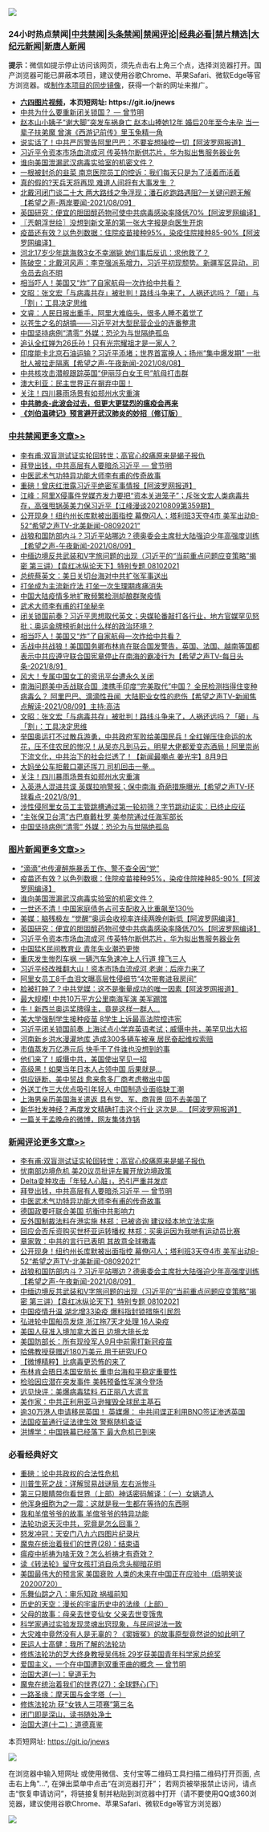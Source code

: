 ![](https://raw.githubusercontent.com/fqnews/bnews/master/64photo/fqnews-qr.jpg)

<div id="tt">
<h3>24小时热点禁闻|<a href="#%E4%B8%AD%E5%85%B1%E7%A6%81%E9%97%BB%E6%9B%B4%E5%A4%9A%E6%96%87%E7%AB%A0">中共禁闻</a>|<a href="#%E5%9B%BE%E7%89%87%E6%96%B0%E9%97%BB%E6%9B%B4%E5%A4%9A%E6%96%87%E7%AB%A0">头条禁闻</a>|<a href="#%E6%96%B0%E9%97%BB%E8%AF%84%E8%AE%BA%E6%9B%B4%E5%A4%9A%E6%96%87%E7%AB%A0">禁闻评论|<a href="#%E5%BF%85%E7%9C%8B%E7%BB%8F%E5%85%B8%E5%A5%BD%E6%96%87">经典必看|<a href="/video.md#%E7%A6%81%E7%89%87%E7%B2%BE%E9%80%89">禁片精选</a>|<a href="https://github.com/fqnews/djy/blob/master/gb/nf1351518.md#1">大纪元新闻</a>|<a href="https://github.com/fqnews/ntdtv/blob/master/gb/prog204.md#1">新唐人新闻</a></h3>
<div><b>提示：</b>微信如提示停止访问该网页，须先点击右上角三个点，选择浏览器打开。国产浏览器可能已屏蔽本项目，建议使用谷歌Chrome、苹果Safari、微软Edge等官方浏览器。或<a href="https://github.com/fqnews/bnews/blob/master/%E5%88%B6%E4%BD%9Cgit%E7%A6%81%E9%97%BB%E9%95%9C%E5%83%8F.md">制作本项目的同步镜像</a>，获得一个新的网址来推广。</div>
<ul>
<li><b><a href="http://d1.bdrive.tk/64.mp4" target="_blank">六四图片视频</a>，本页短网址: https://git.io/jnews</b></li>
<li><a href="/comments/20210809/1603023.md">中共为什么要重新闭关锁国？ — 曾节明</a></li>
<li><a href="/comments/20210809/1603117.md">赵本山小姨子“谢大脚”突发车祸身亡 赵本山捧她12年 婚后20年至今未孕 当一辈子扶弟魔 曾演《西游记前传》里玉兔精一角</a></li>
<li><a href="/cbnews/20210809/1603103.md">说实话了！中共严厉警告阿里巴巴：不要妄想操控一切【阿波罗网报道】</a></li>
<li><a href="/topimagenews/20210809/1603159.md">习近平令资本市场血流成河 传英特尔断供芯片，华为拟出售服务器业务</a></li>
<li><a href="/topimagenews/20210810/1603390.md">谁向美国泄漏武汉病毒实验室的机密文件？</a></li>
<li><a href="/cbnews/20210809/1603191.md">一根被封杀的韭菜 南京医院员工的控诉：我们每天只是为了活着而活着</a></li>
<li><a href="/comments/20210809/1603146.md">真的假的?天兵天将再现 难道人间将有大事发生 ？</a></li>
<li><a href="/comments/20210809/1603234.md">北戴河闭门谈二十大 两大路线之争浮现；潘石屹跑路遇阻?一关键问题无解【希望之声-两岸要闻-2021/08/09】</a></li>
<li><a href="/topimagenews/20210809/1603160.md">英国研究：便宜的胆固醇药物可使中共病毒感染率降低70%【阿波罗网编译】</a></li>
<li><a href="/ssgc/20210810/1603404.md">〖兲朝浮世绘〗没想到新文革的第一张大字报是向医生开炮</a></li>
<li><a href="/topimagenews/20210810/1603416.md">疫苗还有效？以色列数据：住院疫苗接种95%，染疫住院接种85-90%【阿波罗网编译】</a></li>
<li><a href="/cnnews/20210810/1603392.md">河北17岁少年跳海救3女不幸溺毙 她们事后反讥：求他救了？</a></li>
<li><a href="/bannedvideo/20210809/1603154.md">陈破空：北戴河风声：李克强派系增力，习近平初现颓势。新疆军区异动，司令员去向不明</a></li>
<li><a href="/cbnews/20210810/1603476.md">相当吓人！美国又“炸”了自家航母一次炸给中共看？</a></li>
<li><a href="/cbnews/20210810/1603414.md">文昭：张文宏「与病毒共存」被批判！路线斗争来了，人祸还远吗？「砸」与「割」：工具决定思维</a></li>
<li><a href="/bannedvideo/20210809/1603105.md">文睿：人民日报出重手，阿里大难临头，很多人睡不着觉了</a></li>
<li><a href="/baitai/20210810/1603387.md">以苍生之名的胡搞——习近平对大型民营企业的连番整肃</a></li>
<li><a href="/cbnews/20210810/1603333.md">中国坚持病例“清零” 外媒：恐沦为与世隔绝孤岛</a></li>
<li><a href="/cnnews/20210810/1603442.md">追认全红婵为26氏孙！只有光宗耀祖才是一家人？</a></li>
<li><a href="/comments/20210809/1603035.md">印度能卡北京石油运输？习近平添堵；世界首富换人；扬州“集中爆发期” 一批批人被拉走隔离【希望之声-午夜新闻-2021/08/08】</a></li>
<li><a href="/cbnews/20210809/1603104.md">中共核攻击潜舰跟踪英国“伊丽莎白女王号”航母打击群</a></li>
<li><a href="/bannedvideo/20210810/1603380.md">澳大利亚：民主世界正在摒弃中国！</a></li>
<li><a href="/cbnews/20210810/1603391.md">关注！四川暴雨场景有如郑州水灾重演</a></li>
<li><b><a href="/comments/20200211/1275071.md" target="_blank">中共肺炎-此波会过去，但更大更猛烈的瘟疫会再来</a></b></li>
<li><b><a href="/comments/20200207/1272816.md" target="_blank">《刘伯温碑记》预言避开武汉肺炎的妙招（修订版）</a></b></li>
</ul>
</div>

<div class="catlist">
<h3><a href="/cbnews/" target="_blank">中共禁闻</a><span><a href="/cbnews/" target="_blank" rel="nofollow">更多文章>></a></span></h3>
<ul>
<li><a href="/comments/20210810/1603672.md" target="_blank">李有甫:双盲测试证实轮回转世；高官心绞痛原来是蝎子报仇</a></li>
<li><a href="/comments/20210810/1603655.md" target="_blank">拜登出钱，中共高层有人要暗杀习近平 — 曾节明</a></li>
<li><a href="/comments/20210810/1603664.md" target="_blank">中医武术气功特异功能大师李有甫的传奇故事</a></li>
<li><a href="/cbnews/20210810/1603663.md" target="_blank">重磅！曾庆红泄露习近平绝密军事情报【阿波罗网报道】</a></li>
<li><a href="/cbnews/20210810/1603653.md" target="_blank">江峰：阿里X侵事件党媒齐发力要把“资本关进笼子”；斥张文宏人类病毒共存，高强甩锅英美力保习近平【江峰漫谈20210809第359期】</a></li>
<li><a href="/comments/20210810/1603642.md" target="_blank">公开现身！纽约州长库默被出面指控  幕僚闪人；塔利班3天夺4市 美军出动B-52“希望之声TV-北美新闻-08092021”</a></li>
<li><a href="/comments/20210810/1603641.md" target="_blank">战狼和国防部内斗？习近平站哪边？德奥委会主席批大陆强迫少年高强度训练【希望之声-午夜新闻-2021/08/09】</a></li>
<li><a href="/comments/20210810/1603637.md" target="_blank">中缅边境反共武装和V字旅问题的出现（习近平的“当前重点问题应变策略”揭密   第三讲）【袁红冰纵论天下】特别专题  08102021</a></li>
<li><a href="/cbnews/20210810/1603577.md" target="_blank">总统蔡英文：美日关切台海对中共扩张军事送出</a></li>
<li><a href="/cbnews/20210810/1603566.md" target="_blank">打坐成为主流新疗法 打坐一次生理期疼痛消失</a></li>
<li><a href="/cbnews/20210810/1603556.md" target="_blank">中国大陆疫情多地扩散频繁检测却酿群聚疫情</a></li>
<li><a href="/cbnews/20210810/1603547.md" target="_blank">武术大师李有甫的打坐秘辛</a></li>
<li><a href="/comments/20210810/1603492.md" target="_blank">闭关锁国前奏？习近平思想取代英文；央媒轮番敲打各行业，地方官媒罕见怒批；奥运金牌榜折射出什么样的政治环境？</a></li>
<li><a href="/cbnews/20210810/1603476.md" target="_blank">相当吓人！美国又“炸”了自家航母一次炸给中共看？</a></li>
<li><a href="/comments/20210810/1603472.md" target="_blank">舌战中共战狼！美国国务卿布林肯在联合国发警告，英国、法国、越南等国都表示中共应遵守联合国宪章停止在南海的霸凌行为【希望之声TV-每日头条-2021/8/9】</a></li>
<li><a href="/cbnews/20210810/1603455.md" target="_blank">风大！专属中国女工的资讯平台遭永久关闭</a></li>
<li><a href="/comments/20210810/1603432.md" target="_blank">南海问题美中舌战联合国  澳携手印度“完美取代”中国？ 全民检测挡得住变种病毒么？ 阿里巴巴、滴滴性丑闻   大陆职业女性的悲伤【希望之声TV-新闻焦点解读-2021/08/09】主持:高洁</a></li>
<li><a href="/cbnews/20210810/1603414.md" target="_blank">文昭：张文宏「与病毒共存」被批判！路线斗争来了，人祸还远吗？「砸」与「割」：工具决定思维</a></li>
<li><a href="/comments/20210810/1603413.md" target="_blank">举国奥运打不过散兵游勇，中共政府军败给美国民兵！全红婵压住命运的水花，压不住农民的惨况！从吴亦凡到马云，明星大佬都爱变态酒局！阿里崇尚下流文化，中共治下的社会烂透了！【新闻最嘲点 姜光宇】8月9日‬</a></li>
<li><a href="/cbnews/20210810/1603399.md" target="_blank">大妈坐公车拒戴口罩还挥刀 司机回击一拳…</a></li>
<li><a href="/cbnews/20210810/1603391.md" target="_blank">关注！四川暴雨场景有如郑州水灾重演</a></li>
<li><a href="/comments/20210810/1603367.md" target="_blank">入英港人混进共谍 英媒拉响警报；保中南海 奇葩措施曝光【希望之声TV-环球看点-2021/8/9】</a></li>
<li><a href="/cbnews/20210810/1603366.md" target="_blank">涉性侵阿里女员工主管跳槽通过第一轮初筛？字节跳动证实：已终止应征</a></li>
<li><a href="/cbnews/20210810/1603361.md" target="_blank">“主张保卫台湾”古巴裔戴杜罗 美参院通过任海军部长</a></li>
<li><a href="/cbnews/20210810/1603333.md" target="_blank">中国坚持病例“清零” 外媒：恐沦为与世隔绝孤岛</a></li>

</ul>
</div>
<div class="catlist">
<h3><a href="/topimagenews/" target="_blank">图片新闻</a><span><a href="/topimagenews/" target="_blank" rel="nofollow">更多文章>></a></span></h3>
<ul>
<li><a href="/topimagenews/20210810/1603475.md" target="_blank">“滴滴”也传灌醉施暴丢工作、警不查全因“党”</a></li>
<li><a href="/topimagenews/20210810/1603416.md" target="_blank">疫苗还有效？以色列数据：住院疫苗接种95%，染疫住院接种85-90%【阿波罗网编译】</a></li>
<li><a href="/topimagenews/20210810/1603390.md" target="_blank">谁向美国泄漏武汉病毒实验室的机密文件？</a></li>
<li><a href="/topimagenews/20210809/1603201.md" target="_blank">一世还不清！中国家庭债务占可支配收入比重飙至130％</a></li>
<li><a href="/topimagenews/20210809/1603179.md" target="_blank">美媒：脑残极左 “觉醒”奥运会收视率连续两晚创新低【阿波罗网编译】</a></li>
<li><a href="/topimagenews/20210809/1603160.md" target="_blank">英国研究：便宜的胆固醇药物可使中共病毒感染率降低70%【阿波罗网编译】</a></li>
<li><a href="/topimagenews/20210809/1603159.md" target="_blank">习近平令资本市场血流成河 传英特尔断供芯片，华为拟出售服务器业务</a></li>
<li><a href="/topimagenews/20210809/1602818.md" target="_blank">中国猛K民间教育业 青年失业潮恐更惨</a></li>
<li><a href="/topimagenews/20210809/1602751.md" target="_blank">重庆发生惨烈车祸 一辆汽车急速冲上人行道 撞飞三人</a></li>
<li><a href="/topimagenews/20210809/1602741.md" target="_blank">习近平经改推翻大山！资本市场血流成河 老谢：后座力来了</a></li>
<li><a href="/topimagenews/20210809/1602711.md" target="_blank">阿里女员工8千血泪文曝高层性侵细节“4次带套进我房间”</a></li>
<li><a href="/topimagenews/20210808/1602555.md" target="_blank">脸被打肿了？中共党媒：这不是衡量成功的唯一因素【阿波罗网报道】</a></li>
<li><a href="/topimagenews/20210808/1602348.md" target="_blank">最大规模! 中共10万平方公里南海军演 美军踢馆</a></li>
<li><a href="/topimagenews/20210808/1602336.md" target="_blank">牛！新西兰奥运奖牌得主，竟是这样一群人…</a></li>
<li><a href="/topimagenews/20210808/1602263.md" target="_blank">美大学强制学生接种疫苗 8学生上诉最高法院控违宪</a></li>
<li><a href="/topimagenews/20210807/1602111.md" target="_blank">习近平闭关锁国前奏 上海试点小学弃英语考试；威慑中共，美罕见出大招</a></li>
<li><a href="/topimagenews/20210807/1601991.md" target="_blank">河南新乡洪水漫灌地库 造成300多辆车被淹 居民奋起维权索赔</a></li>
<li><a href="/topimagenews/20210807/1601959.md" target="_blank">市值蒸发万亿港元后 快手干了件谁也没想到的事</a></li>
<li><a href="/topimagenews/20210807/1601785.md" target="_blank">他们来了！威慑中共，美国使出罕见一招</a></li>
<li><a href="/topimagenews/20210807/1601784.md" target="_blank">高级黑！如果当年日本人占领中国 后果就是…</a></li>
<li><a href="/topimagenews/20210807/1601706.md" target="_blank">供应链断、美中贸战 愈来愈多厂商考虑撤出中国</a></li>
<li><a href="/topimagenews/20210807/1601696.md" target="_blank">外送工作三大优点吸引年轻人 中国制造业面临缺工潮</a></li>
<li><a href="/topimagenews/20210806/1601588.md" target="_blank">上海男亲历美国海关遣返 具有党、军、商背景 回不去美国了</a></li>
<li><a href="/topimagenews/20210806/1601268.md" target="_blank">新华社发神经？再度发文精确打击这个行业 这次是&#8230; 【阿波罗网报道】</a></li>
<li><a href="/topimagenews/20210806/1601156.md" target="_blank">一篇关于孟晚舟的微博，网友集体炸锅</a></li>

</ul>
</div>
<div class="catlist">
<h3><a href="/comments/" target="_blank">新闻评论</a><span><a href="/comments/" target="_blank" rel="nofollow">更多文章>></a></span></h3>
<ul>
<li><a href="/comments/20210810/1603672.md" target="_blank">李有甫:双盲测试证实轮回转世；高官心绞痛原来是蝎子报仇</a></li>
<li><a href="/comments/20210810/1603674.md" target="_blank">忧南部边境危机 美20议员批评左翼开放边境政策</a></li>
<li><a href="/comments/20210810/1603673.md" target="_blank">Delta变种攻击「年轻人心脏」，恐引严重并发症</a></li>
<li><a href="/comments/20210810/1603655.md" target="_blank">拜登出钱，中共高层有人要暗杀习近平 — 曾节明</a></li>
<li><a href="/comments/20210810/1603664.md" target="_blank">中医武术气功特异功能大师李有甫的传奇故事</a></li>
<li><a href="/comments/20210810/1603665.md" target="_blank">德国政要吁联合美国 抗衡中共影响力</a></li>
<li><a href="/comments/20210810/1603659.md" target="_blank">反外国制裁法料在港实施 林郑：已被咨询 建议经本地立法实施</a></li>
<li><a href="/comments/20210810/1603658.md" target="_blank">回应会否斥资购买世杯亚运转播权 林郑：买奥运因为我哋有运动员比赛</a></li>
<li><a href="/comments/20210810/1603657.md" target="_blank">章家敦：中共的言行已表明 其故意全球撒毒</a></li>
<li><a href="/comments/20210810/1603642.md" target="_blank">公开现身！纽约州长库默被出面指控  幕僚闪人；塔利班3天夺4市 美军出动B-52“希望之声TV-北美新闻-08092021”</a></li>
<li><a href="/comments/20210810/1603641.md" target="_blank">战狼和国防部内斗？习近平站哪边？德奥委会主席批大陆强迫少年高强度训练【希望之声-午夜新闻-2021/08/09】</a></li>
<li><a href="/comments/20210810/1603637.md" target="_blank">中缅边境反共武装和V字旅问题的出现（习近平的“当前重点问题应变策略”揭密   第三讲）【袁红冰纵论天下】特别专题  08102021</a></li>
<li><a href="/comments/20210810/1603636.md" target="_blank">中国疫情升温 湖北增33染疫 爆料指封锁措施引民怨</a></li>
<li><a href="/comments/20210810/1603635.md" target="_blank">弘进轮中国船员发烧 浙江拖7天才处理 16人染疫</a></li>
<li><a href="/comments/20210810/1603634.md" target="_blank">美国人获准入境加拿大首日 边境大排长龙</a></li>
<li><a href="/comments/20210810/1603584.md" target="_blank">美国防部长：所有现役军人9月中前需打新冠疫苗</a></li>
<li><a href="/comments/20210810/1603572.md" target="_blank">哈佛教授获赠近180万美元 用于研究UFO</a></li>
<li><a href="/comments/20210810/1603563.md" target="_blank">【微博精粹】比病毒更恐怖的来了</a></li>
<li><a href="/comments/20210810/1603545.md" target="_blank">布林肯会晤日本国安局长 重申台海和平稳定重要性</a></li>
<li><a href="/comments/20210810/1603544.md" target="_blank">检验因应潜在突发事件 美韩预备性军演今登场</a></li>
<li><a href="/comments/20210810/1603540.md" target="_blank">远见快评：美爆病毒猛料 石正丽八大谎言</a></li>
<li><a href="/comments/20210810/1603531.md" target="_blank">美作家：中共正利用亚马逊摧毁全球民主基石</a></li>
<li><a href="/comments/20210810/1603526.md" target="_blank">逾30万港人申请移民英国！ 英媒爆： 中共间谍正利用BNO签证渗透英国</a></li>
<li><a href="/comments/20210810/1603523.md" target="_blank">法国疫苗通行证法律生效 警察随机查证</a></li>
<li><a href="/comments/20210810/1603504.md" target="_blank">洪博学：中国铁幕已经落下 最大危机已到来</a></li>

</ul>
</div>

<div class="catlist">
<h3>必看经典好文</h3>
<ul>
<li><a href="/comments/20200705/783271.md" target="_blank">重磅：论中共政权的合法性危机</a></li>
<li><a href="/comments/20200908/1392745.md" target="_blank">川普生死之战：详解贸易战谜局 左右派惨斗</a></li>
<li><a href="/comments/20200426/1319648.md" target="_blank">第三只眼睛带你看世界（上部）神话密码解译：（一）女娲造人</a></li>
<li><a href="/topimagenews/20210219/1489990.md" target="_blank">他浑身细胞为之一震：这就是我一生都在等待的东西啊</a></li>
<li><a href="/tculture/20200917/1398046.md" target="_blank">我和羊倌爷爷的故事 羊倌爷爷的特异功能</a></li>
<li><a href="/comments/20210308/1500552.md" target="_blank">法轮功说天灭中共，究竟是怎么回事？</a></li>
<li><a href="/comments/20200604/783200.md" target="_blank">怒发冲冠：天安门八九六四图片纪录片</a></li>
<li><a href="/comments/20181228/1054609.md" target="_blank">魔鬼在统治着我们的世界(28)：结束语</a></li>
<li><a href="/comments/20200502/1322275.md" target="_blank">瘟疫中祈祷为啥无效？怎么祈祷才有奇效？</a></li>
<li><a href="/comments/20190512/1127015.md" target="_blank">读《转法轮》留守女孩打消自杀念头柳暗花明</a></li>
<li><a href="/bannedvideo/20210227/1495046.md" target="_blank">美国最伟大的预言家 美国衰败 人类的未来在中国正在应验中（启明笑谈20200720）</a></li>
<li><a href="/tculture/20170717/792953.md" target="_blank">乐舞仙踪之八：审乐知政 祸福前知</a></li>
<li><a href="/tculture/20121025/73065.md" target="_blank">历史的天空：漫长的宇宙历史中的法缘（上部）</a></li>
<li><a href="/cbnews/20210507/1541162.md" target="_blank">父母的故事：母亲去世变仙女 父亲去世变饿鬼</a></li>
<li><a href="/comments/20200921/1400587.md" target="_blank">科学家通过实验发现灵魂出窍现象，与民间说法一致</a></li>
<li><a href="/lifebaike/20210511/1544066.md" target="_blank">大灾难中竟然没有人是无辜的？《窦娥冤》的故事原型竟然说的如此明了</a></li>
<li><a href="/ccpdope/20200729/1369047.md" target="_blank">民运人士高健：我所了解的法轮功</a></li>
<li><a href="/comments/20190517/1129285.md" target="_blank">修炼法轮功的芝大终身教授吴伟标 29岁获美国青年科学家总统奖</a></li>
<li><a href="/comments/20210802/1598599.md" target="_blank">爱国主义，一个在中国遭到双重歪曲的概念 — 曾节明</a></li>
<li><a href="/cbnews/20180307/911097.md" target="_blank">治国大道(一)：皇道无为</a></li>
<li><a href="/comments/20181224/1052333.md" target="_blank">魔鬼在统治着我们的世界(27)：全球野心(下)</a></li>
<li><a href="/tculture/20160806/568214.md" target="_blank">一路圣缘：摩天国与金字塔（一）</a></li>
<li><a href="/comments/20210328/1514058.md" target="_blank">修炼法轮功 获“女铁人三项赛”第三名</a></li>
<li><a href="/tculture/20200803/1373949.md" target="_blank">闭门即是深山，读书随处净土</a></li>
<li><a href="/cbnews/20180318/916241.md" target="_blank">治国大道(十二)：道德真鉴</a></li>

</ul>
</div>

本页短网址: https://git.io/jnews

![](https://raw.githubusercontent.com/fqnews/bnews/master/64photo/fqnews-qr.jpg)

在浏览器中输入短网址 或使用微信、支付宝等二维码工具扫描二维码打开页面, 点击右上角"...", 在弹出菜单中点击“在浏览器打开”； 若网页被举报禁止访问，请点击“恢复申请访问”，将链接复制并粘贴到浏览器中打开（请不要使用QQ或360浏览器，建议使用谷歌Chrome、苹果Safari、微软Edge等官方浏览器）

![](https://raw.githubusercontent.com/fqnews/bnews/master/64photo/wx.jpg)